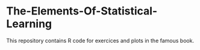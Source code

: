 # The-Elements-Of-Statistical-Learning
This repository contains R code for exercices and plots in the famous book.
